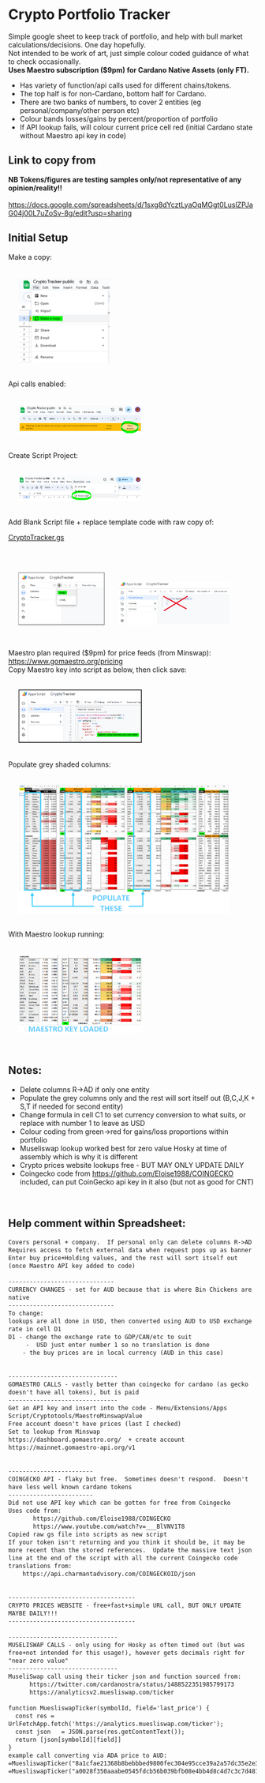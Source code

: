 # Crypto Portfolio Tracker
Simple google sheet to keep track of portfolio, and help with bull market calculations/decisions.  One day hopefully.<br>
Not intended to be work of art, just simple colour coded guidance of what to check occasionally.<br>
**Uses Maestro subscription ($9pm) for Cardano Native Assets (only FT).**<br>

* Has variety of function/api calls used for different chains/tokens.<br>
* The top half is for non-Cardano, bottom half for Cardano.<br>
* There are two banks of numbers, to cover 2 entities (eg personal/company/other person etc)<br>
* Colour bands losses/gains by percent/proportion of portfolio<br>
* If API lookup fails, will colour current price cell red (initial Cardano state without Maestro api key in code)<br>

## Link to copy from
**NB Tokens/figures are testing samples only/not representative of any opinion/reality!!**<br><br>
https://docs.google.com/spreadsheets/d/1sxg8dYcztLyaOqMGgt0LuslZPJaG04j00L7uZoSv-8g/edit?usp=sharing
<br>

## Initial Setup
Make a copy:<br>
<br>
<p float="left">
  &nbsp;&nbsp;&nbsp;&nbsp;
  <img src="images/makeacopy.png" width="37%" />
  &nbsp;&nbsp;&nbsp;&nbsp;&nbsp;
</p>
<br>
Api calls enabled:<br>
<br>
<p float="left">
  &nbsp;&nbsp;&nbsp;&nbsp;
  <img src="images/allowaccess.png" width="50%" />
  &nbsp;&nbsp;&nbsp;&nbsp;&nbsp;
</p>
<br>
Create Script Project:<br>
<br>
<p float="left">
  &nbsp;&nbsp;&nbsp;&nbsp;
  <img src="images/appsscript.png" width="50%" />
  &nbsp;&nbsp;&nbsp;&nbsp;&nbsp;
</p>
<br>
Add Blank Script file + replace template code with raw copy of:<br>

[CryptoTracker.gs](CryptoTracker.gs)

<br>
<br>
<p float="left">
  &nbsp;&nbsp;&nbsp;&nbsp;
  <img src="images/addscriptfile.png" width="35%" />
  &nbsp;&nbsp;&nbsp;&nbsp;&nbsp;
  <img src="images/replacecode.png" width="45%" />
</p>
<br>


Maestro plan required ($9pm) for price feeds (from Minswap):  https://www.gomaestro.org/pricing<br>
Copy Maestro key into script as below, then click save:<br>
<br>
<p float="left">
  &nbsp;&nbsp;&nbsp;&nbsp;
  <img src="images/maestrokey.png" width="50%" />
  &nbsp;&nbsp;&nbsp;&nbsp;&nbsp;
</p>
<br>
Populate grey shaded columns:<br>
<br>
<p float="left">
  &nbsp;&nbsp;&nbsp;&nbsp;
  <img src="images/populatethese.png" width="85%" />
  &nbsp;&nbsp;&nbsp;&nbsp;&nbsp;
</p>
<br>
With Maestro lookup running:<br>
<br>
<p float="left">
  &nbsp;&nbsp;&nbsp;&nbsp;
  <img src="images/maestroloaded.png" width="50%" />
  &nbsp;&nbsp;&nbsp;&nbsp;&nbsp;
</p>
<br>

## Notes:
* Delete columns R->AD if only one entity
* Populate the grey columns only and the rest will sort itself out (B,C,J,K + S,T if needed for second entity)
* Change formula in cell C1 to set currency conversion to what suits, or replace with number 1 to leave as USD<br>
* Colour coding from green->red for gains/loss proportions within portfolio
* Museliswap lookup worked best for zero value Hosky at time of assembly which is why it is different
* Crypto prices website lookups free - BUT MAY ONLY UPDATE DAILY
* Coingecko code from https://github.com/Eloise1988/COINGECKO included, can put CoinGecko api key in it also (but not as good for CNT)
<br><br><br>


## Help comment within Spreadsheet:
```
Covers personal + company.  If personal only can delete columns R->AD
Requires access to fetch external data when request pops up as banner
Enter buy price+Holding values, and the rest will sort itself out (once Maestro API key added to code)

------------------------------
CURRENCY CHANGES - set for AUD because that is where Bin Chickens are native
------------------------------
To change:
lookups are all done in USD, then converted using AUD to USD exchange rate in cell D1
D1 - change the exchange rate to GDP/CAN/etc to suit
     -  USD just enter number 1 so no translation is done
    - the buy prices are in local currency (AUD in this case)


-------------------------------
GOMAESTRO CALLS - vastly better than coingecko for cardano (as gecko doesn't have all tokens), but is paid
-------------------------------
Get an API key and insert into the code - Menu/Extensions/Apps Script/Cryptotools/MaestroMinswapValue
Free account doesn't have prices (last I checked)
Set to lookup from Minswap
https://dashboard.gomaestro.org/  + create account
https://mainnet.gomaestro-api.org/v1


------------------------
COINGECKO API - flaky but free.  Sometimes doesn't respond.  Doesn't have less well known cardano tokens
------------------------
Did not use API key which can be gotten for free from Coingecko
Uses code from:
       https://github.com/Eloise1988/COINGECKO
       https://www.youtube.com/watch?v=___BlVNV1T8
Copied raw gs file into scripts as new script
If your token isn't returning and you think it should be, it may be more recent than the stored references.  Update the massive text json line at the end of the script with all the current Coingecko code translations from:
    https://api.charmantadvisory.com/COINGECKOID/json


------------------------------------
CRYPTO PRICES WEBSITE - free+fast+simple URL call, BUT ONLY UPDATE MAYBE DAILY!!!
------------------------------------

-------------------------------
MUSELISWAP CALLS - only using for Hosky as often timed out (but was free+not intended for this usage!), however gets decimals right for "near zero value"
-------------------------------
MuseliSwap call using their ticker json and function sourced from:
      https://twitter.com/cardanostra/status/1488522351985799173
      https://analyticsv2.muesliswap.com/ticker

function MuesliswapTicker(symbolId, field='last_price') {
  const res = UrlFetchApp.fetch('https://analytics.muesliswap.com/ticker');
  const json   = JSON.parse(res.getContentText());
  return [json[symbolId][field]]
}
example call converting via ADA price to AUD:
=MuesliswapTicker("8a1cfae21368b8bebbbed9800fec304e95cce39a2a57dc35e2e3ebaa.MILK_ADA")*$E$24/1000000
=MuesliswapTicker("a0028f350aaabe0545fdcb56b039bfb08e4bb4d8c4d7c3c7d481c235.HOSKY_ADA")*$E$24/1000000
```
